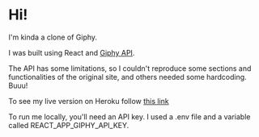 # Hi!

I'm kinda a clone of Giphy. 

I was built using React and [Giphy API](https://developers.giphy.com/docs/api#quick-start-guide).

The API has some limitations, so I couldn't reproduce some sections and functionalities of the original site, and others needed some hardcoding. Buuu!

To see my live version on Heroku follow [this link](https://giphy-clone-react.herokuapp.com/) 

To run me locally, you'll need an API key. I used a .env file and a variable called REACT_APP_GIPHY_API_KEY.
